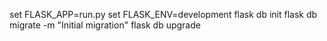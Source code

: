 set FLASK_APP=run.py
set FLASK_ENV=development
flask db init
flask db migrate -m "Initial migration"
flask db upgrade


